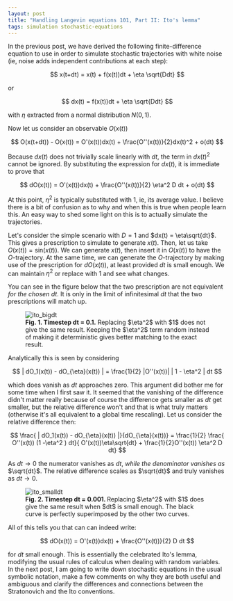 ```yaml
---
layout: post
title: "Handling Langevin equations 101, Part II: Ito's lemma"
tags: simulation stochastic-equations
---
```


In the previous post, we have derived the following finite-difference equation to use in order to simulate stochastic trajectories with white noise (ie, noise adds independent contributions at each step):

$$
x(t+dt) = x(t) + f(x(t))dt + \eta \sqrt{Ddt}
$$

or

$$
dx(t) = f(x(t))dt + \eta \sqrt{Ddt}
$$

with $\eta$ extracted from a normal distribution $N(0, 1)$.

Now let us consider an observable $O(x(t))$

$$
O(x(t+dt)) - O(x(t)) = O'(x(t))dx(t) + \frac{O''(x(t))}{2}dx(t)^2 + o(dt)
$$

Because $dx(t)$ does not trivially scale linearly with $dt$, the term in $dx(t)^2$ cannot be ignored. By substituting the expression for $dx(t)$, it is immediate to prove that

$$
dO(x(t)) = O'(x(t))dx(t) + \frac{O''(x(t))}{2} \eta^2 D dt + o(dt)
$$

At this point, $\eta^2$ is typically substituted with $1$, ie, its average value. I believe there is a bit of confusion as to why and when this is true when people learn this. An easy way to shed some light on this is to actually simulate the trajectories.

Let's consider the simple scenario with $D=1$ and $dx(t) = \eta\sqrt{dt}$. This gives a prescription to simulate to generate $x(t)$. Then, let us take $O(x(t)) = \mathrm{sin}(x(t))$. We can generate $x(t)$, then insert it in $O(x(t))$ to have the $O$-trajectory. At the same time, we can generate the $O$-trajectory by making use of the prescription for $dO(x(t))$, at least provided $dt$ is small enough. We can maintain $\eta^2$ or replace with 1 and see what changes.

You can see in the figure below that the two prescription are not equivalent _for the chosen dt_. It is only in the limit of infinitesimal $dt$ that the two prescriptions will match up.

<figure>
<img src="{{ site.url }}/img/ito_bigdt.png" alt="ito_bigdt">
<figcaption><b>Fig. 1. Timestep dt = 0.1.</b> Replacing $\eta^2$ with $1$ does not give the same result. Keeping the $\eta^2$ term random instead of making it deterministic gives better matching to the exact result.</figcaption>
</figure>

Analytically this is seen by considering

$$
| dO_1(x(t)) - dO_{\eta}(x(t)) | = \frac{1}{2} |O''(x(t))| |  1 - \eta^2 | dt
$$

which does vanish as $dt$ approaches zero. This argument did bother me for some time when I first saw it. It seemed that the vanishing of the difference didn't matter really because of course the difference gets smaller as $dt$ get smaller, but the relative difference won't and that is what truly matters (otherwise it's all equivalent to a global time rescaling). Let us consider the relative difference then:

$$
\frac{ | dO_1(x(t)) - dO_{\eta}(x(t)) |}{dO_{\eta}(x(t))} = \frac{1}{2} \frac{ O''(x(t)) (1 -\eta^2 ) dt}{ O'(x(t))\eta\sqrt{dt} + \frac{1}{2}O''(x(t)) \eta^2 D dt}
$$

As $dt \rightarrow 0$ the numerator vanishes as $dt$, _while the denominator vanishes as_ $\sqrt{dt}$. The relative difference scales as $\sqrt{dt}$ and truly vanishes as $dt \rightarrow 0$.

<figure>
<img src="{{ site.url }}/img/ito_smalldt.png" alt="ito_smalldt">
<figcaption><b>Fig. 2. Timestep dt = 0.001. </b> Replacing $\eta^2$ with $1$ does give the same result when $dt$ is small enough. The black curve is perfectly superimposed by the other two curves. </figcaption>
</figure>

All of this tells you that can can indeed write:

$$
dO(x(t)) = O'(x(t))dx(t) + \frac{O''(x(t))}{2} D dt
$$

for $dt$ small enough. This is essentially the celebrated Ito's lemma, modifying the usual rules of calculus when dealing with random variables. In the next post, I am going to write down stochastic equations in the usual symbolic notation, make a few comments on why they are both useful and ambiguous and clarify the differences and connections between the Stratonovich and the Ito conventions.